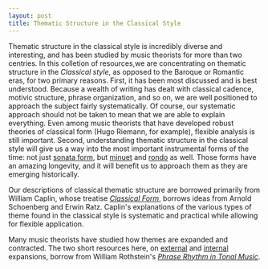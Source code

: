 ```yaml
---
layout: post
title: Thematic Structure in the Classical Style
---
```


Thematic structure in the classical style is incredibly diverse and interesting, and has been studied by music theorists for more than two centries. In this colletion of resources,we are concentrating on thematic structure in the _Classical style_, as opposed to the Baroque or Romantic eras, for two primary reasons. First, it has been most discussed and is best understood. Because a wealth of writing has dealt with classical cadence, motivic structure, phrase organization, and so on, we are well positioned to approach the subject fairly systematically. Of course, our systematic approach should not be taken to mean that we are able to explain everything. Even among music theorists that have developed robust theories of classical form (Hugo Riemann, for example), flexible analysis is still important. Second, understanding thematic structure in the classical style will give us a way into the most important instrumental forms of the time: not just [sonata form](sonata.html), but [minuet](minuet.html) and [rondo](rondo.html) as well. Those forms have an amazing longevity, and it will benefit us to approach them as they are emerging historically.

Our descriptions of classical thematic structure are borrowed primarily from William Caplin, whose treatise [_Classical Form_](https://openlibrary.org/works/OL2689355W/Classical_form), borrows ideas from Arnold Schoenberg and Erwin Ratz. Caplin's explanations of the various types of theme found in the classical style is systematic and practical while allowing for flexible application.

Many music theorists have studied how themes are expanded and contracted. The two short resources here, on [external](externalExpansions.html) and [internal](internalExpansions.html) expansions, borrow from William Rothstein's [_Phrase Rhythm in Tonal Music_](https://openlibrary.org/books/OL2059999M/Phrase_rhythm_in_tonal_music).
